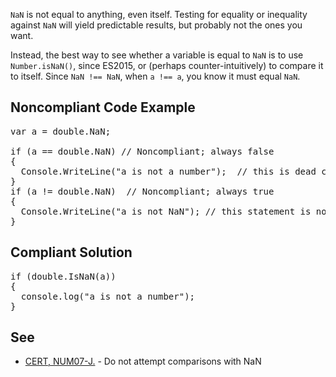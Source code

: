 `NaN` is not equal to anything, even itself. Testing for equality or inequality against `NaN` will yield predictable results,
but probably not the ones you want. 

Instead, the best way to see whether a variable is equal to `NaN` is to use `Number.isNaN()`, since ES2015, or (perhaps
counter-intuitively) to compare it to itself. Since `NaN !== NaN`, when `a !== a`, you know it must equal `NaN`.

## Noncompliant Code Example

<pre>
var a = double.NaN;

if (a == double.NaN) // Noncompliant; always false
{
  Console.WriteLine("a is not a number");  // this is dead code
}
if (a != double.NaN)  // Noncompliant; always true
{
  Console.WriteLine("a is not NaN"); // this statement is not necessarily true
}
</pre>

## Compliant Solution

<pre>
if (double.IsNaN(a))
{
  console.log("a is not a number");
}
</pre>

## See

*   [CERT, NUM07-J.](https://www.securecoding.cert.org/confluence/x/7AEqAQ) - Do not attempt comparisons with NaN